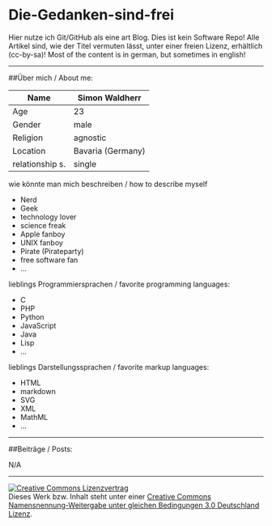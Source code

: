 Die-Gedanken-sind-frei
======================

Hier nutze ich Git/GitHub als eine art Blog. Dies ist kein Software Repo! Alle Artikel sind, wie der Titel vermuten lässt, unter einer freien Lizenz, erhältlich (cc-by-sa)! Most of the content is in german, but sometimes in english!

---

##Über mich / About me:

Name           | Simon Waldherr
---------------|-----------------
Age            | 23
Gender         | male
Religion       | agnostic
Location       | Bavaria (Germany)
relationship s.| single

wie könnte man mich beschreiben / how to describe myself

* Nerd
* Geek
* technology lover
* science freak
* Apple fanboy
* UNIX fanboy
* Pirate (Pirateparty)
* free software fan
* ...

lieblings Programmiersprachen / favorite programming languages:

* C
* PHP
* Python
* JavaScript
* Java
* Lisp
* ...

lieblings Darstellungssprachen / favorite markup languages:

* HTML
* markdown
* SVG
* XML
* MathML
* ...


---

##Beiträge / Posts:

N/A

---

<a rel="license" href="http://creativecommons.org/licenses/by-sa/3.0/de/"><img alt="Creative Commons Lizenzvertrag" style="border-width:0" src="http://i.creativecommons.org/l/by-sa/3.0/de/80x15.png" /></a><br />Dieses Werk bzw. Inhalt steht unter einer <a rel="license" href="http://creativecommons.org/licenses/by-sa/3.0/de/">Creative Commons Namensnennung-Weitergabe unter gleichen Bedingungen 3.0 Deutschland Lizenz</a>.